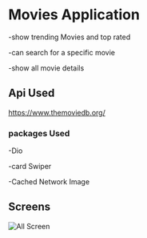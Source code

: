 # Movies Application 

-show trending Movies and top rated

-can search for a specific movie

-show all movie details 

## Api Used

https://www.themoviedb.org/

### packages Used
-Dio 

-card Swiper 

-Cached Network Image

## Screens



![All  Screen](https://user-images.githubusercontent.com/64389727/151655723-7069fc14-4266-433d-b949-e4e4f8d89779.png)
